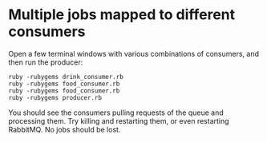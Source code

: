 Multiple jobs mapped to different consumers
===========================================

Open a few terminal windows with various combinations of consumers, and then run the producer:

    ruby -rubygems drink_consumer.rb
    ruby -rubygems food_consumer.rb
    ruby -rubygems food_consumer.rb
    ruby -rubygems producer.rb

You should see the consumers pulling requests of the queue and processing them. Try killing and restarting them, or even restarting RabbitMQ. No jobs should be lost.
